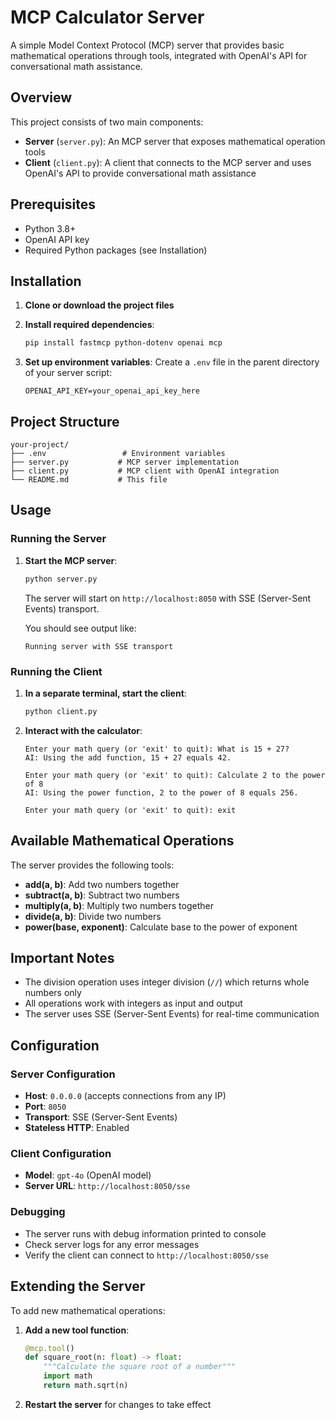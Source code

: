 # MCP Calculator Server

A simple Model Context Protocol (MCP) server that provides basic mathematical operations through tools, integrated with OpenAI's API for conversational math assistance.

## Overview

This project consists of two main components:
- **Server** (`server.py`): An MCP server that exposes mathematical operation tools
- **Client** (`client.py`): A client that connects to the MCP server and uses OpenAI's API to provide conversational math assistance

## Prerequisites

- Python 3.8+
- OpenAI API key
- Required Python packages (see Installation)

## Installation

1. **Clone or download the project files**

2. **Install required dependencies**:
   ```bash
   pip install fastmcp python-dotenv openai mcp
   ```

3. **Set up environment variables**:
   Create a `.env` file in the parent directory of your server script:
   ```env
   OPENAI_API_KEY=your_openai_api_key_here
   ```

## Project Structure

```
your-project/
├── .env                 # Environment variables
├── server.py           # MCP server implementation
├── client.py           # MCP client with OpenAI integration
└── README.md           # This file
```

## Usage

### Running the Server

1. **Start the MCP server**:
   ```bash
   python server.py
   ```

   The server will start on `http://localhost:8050` with SSE (Server-Sent Events) transport.

   You should see output like:
   ```
   Running server with SSE transport
   ```

### Running the Client

1. **In a separate terminal, start the client**:
   ```bash
   python client.py
   ```

2. **Interact with the calculator**:
   ```
   Enter your math query (or 'exit' to quit): What is 15 + 27?
   AI: Using the add function, 15 + 27 equals 42.
   
   Enter your math query (or 'exit' to quit): Calculate 2 to the power of 8
   AI: Using the power function, 2 to the power of 8 equals 256.
   
   Enter your math query (or 'exit' to quit): exit
   ```

## Available Mathematical Operations

The server provides the following tools:

- **add(a, b)**: Add two numbers together
- **subtract(a, b)**: Subtract two numbers
- **multiply(a, b)**: Multiply two numbers together  
- **divide(a, b)**: Divide two numbers
- **power(base, exponent)**: Calculate base to the power of exponent

## Important Notes

- The division operation uses integer division (`//`) which returns whole numbers only
- All operations work with integers as input and output
- The server uses SSE (Server-Sent Events) for real-time communication

## Configuration

### Server Configuration
- **Host**: `0.0.0.0` (accepts connections from any IP)
- **Port**: `8050`
- **Transport**: SSE (Server-Sent Events)
- **Stateless HTTP**: Enabled

### Client Configuration  
- **Model**: `gpt-4o` (OpenAI model)
- **Server URL**: `http://localhost:8050/sse`


### Debugging

- The server runs with debug information printed to console
- Check server logs for any error messages
- Verify the client can connect to `http://localhost:8050/sse`

## Extending the Server

To add new mathematical operations:

1. **Add a new tool function**:
   ```python
   @mcp.tool()
   def square_root(n: float) -> float:
       """Calculate the square root of a number"""
       import math
       return math.sqrt(n)
   ```

2. **Restart the server** for changes to take effect
